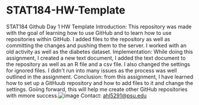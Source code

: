 # STAT184-HW-Template
 STAT184 Github Day 1 HW Template
Introduction: This repository was made with the goal of learning how to use GitHub and to learn how to use repositories within GitHub. I added files to the repository as well as committing the changes and pushing them to the server. I worked with an old activity as well as the diabetes dataset.
Implementation: While doing this assignment, I created a new text document, I added the text document to the repository as well as an R file and a csv file. I also changed the settings for ignored files. I didn't run into many issues as the process was well outlined in the assignment.
Conclusion: from this assignment, I have learned how to set up a GitHuub repository and how to add files to it and change the settings. Goiing forward, this will help me create other GitHub repositories with mmore success.![image](https://github.com/user-attachments/assets/14d8b4ae-cc59-4cb0-b216-af1a5760507a)
Contact: ahl5291@psu.edu
